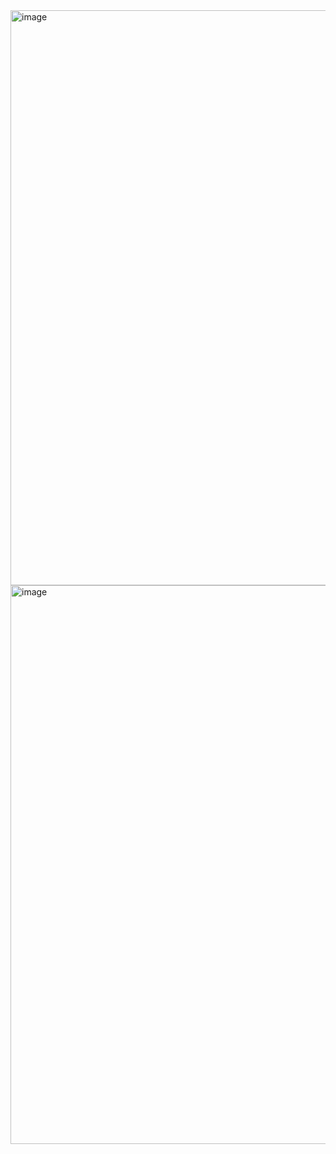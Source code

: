 <img width="920" alt="image" src="https://github.com/user-attachments/assets/1318879e-72bf-40e0-9216-b7a6177dbc03">
<img width="894" alt="image" src="https://github.com/user-attachments/assets/4b4dd3c9-a389-4f04-b467-1fb5f56697c2">


